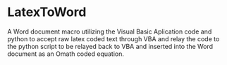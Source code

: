 # LatexToWord
A Word document macro utilizing the Visual Basic Aplication code and python to accept raw latex coded text through VBA and relay the code to the python script to be relayed back to VBA and inserted into the Word document as an Omath coded equation. 
